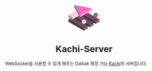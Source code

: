 <p align="center">
  <img src="https://raw.githubusercontent.com/gnlow/id/master/Dalkak/kachi-server/kachi-server.svg?sanitize=true" width="100"></img>
</p>
<h1 align="center">Kachi-Server</h1>

WebSocket을 사용할 수 있게 해주는 Dalkak 확장 기능 [Kachi](https://github.com/Dalkak/Kachi/)의 서버입니다.
